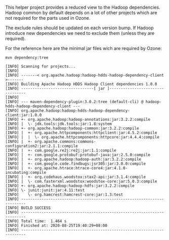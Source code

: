 <!--
  Licensed to the Apache Software Foundation (ASF) under one or more
  contributor license agreements.  See the NOTICE file distributed with
  this work for additional information regarding copyright ownership.
  The ASF licenses this file to You under the Apache License, Version 2.0
  (the "License"); you may not use this file except in compliance with
  the License.  You may obtain a copy of the License at

      http://www.apache.org/licenses/LICENSE-2.0

  Unless required by applicable law or agreed to in writing, software
  distributed under the License is distributed on an "AS IS" BASIS,
  WITHOUT WARRANTIES OR CONDITIONS OF ANY KIND, either express or implied.
  See the License for the specific language governing permissions and
  limitations under the License.
-->

This helper project provides a reduced view to the Hadoop dependencies. Hadoop common by default depends on a lot of other projects
which are not required for the parts used in Ozone.

The exclude rules should be updated on each version bump. If Hadoop introduce new dependencies we need to exclude them (unless they are required).


For the reference here are the minimal jar files wich are required by Ozone:


```
mvn dependency:tree 

[INFO] Scanning for projects...
[INFO] 
[INFO] -------< org.apache.hadoop:hadoop-hdds-hadoop-dependency-client >-------
[INFO] Building Apache Hadoop HDDS Hadoop Client dependencies 1.0.0
[INFO] --------------------------------[ jar ]---------------------------------
[INFO]
[INFO] --- maven-dependency-plugin:3.0.2:tree (default-cli) @ hadoop-hdds-hadoop-dependency-client ---
[INFO] org.apache.hadoop:hadoop-hdds-hadoop-dependency-client:jar:1.0.0
[INFO] +- org.apache.hadoop:hadoop-annotations:jar:3.2.2:compile
[INFO] |  \- jdk.tools:jdk.tools:jar:1.8:system
[INFO] +- org.apache.hadoop:hadoop-common:jar:3.2.2:compile
[INFO] |  +- org.apache.httpcomponents:httpclient:jar:4.5.2:compile
[INFO] |  |  \- org.apache.httpcomponents:httpcore:jar:4.4.4:compile
[INFO] |  +- org.apache.commons:commons-configuration2:jar:2.1.1:compile
[INFO] |  +- com.google.re2j:re2j:jar:1.1:compile
[INFO] |  +- com.google.protobuf:protobuf-java:jar:2.5.0:compile
[INFO] |  +- org.apache.hadoop:hadoop-auth:jar:3.2.2:compile
[INFO] |  +- com.google.code.findbugs:jsr305:jar:3.0.0:compile
[INFO] |  +- org.apache.htrace:htrace-core4:jar:4.1.0-incubating:compile
[INFO] |  +- org.codehaus.woodstox:stax2-api:jar:3.1.4:compile
[INFO] |  \- com.fasterxml.woodstox:woodstox-core:jar:5.0.3:compile
[INFO] +- org.apache.hadoop:hadoop-hdfs:jar:3.2.2:compile
[INFO] \- junit:junit:jar:4.11:test
[INFO]    \- org.hamcrest:hamcrest-core:jar:1.3:test
[INFO] ------------------------------------------------------------------------
[INFO] BUILD SUCCESS
[INFO] ------------------------------------------------------------------------
[INFO] Total time:  1.464 s
[INFO] Finished at: 2020-08-25T19:40:29+08:00
[INFO] ------------------------------------------------------------------------
```
